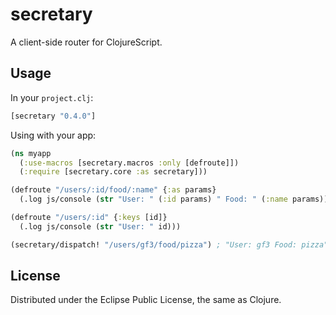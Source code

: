 # secretary

A client-side router for ClojureScript.

## Usage

In your `project.clj`:

```clojure
[secretary "0.4.0"]
```

Using with your app:

```clojure
(ns myapp
  (:use-macros [secretary.macros :only [defroute]])
  (:require [secretary.core :as secretary]))

(defroute "/users/:id/food/:name" {:as params}
  (.log js/console (str "User: " (:id params) " Food: " (:name params))))

(defroute "/users/:id" {:keys [id]}
  (.log js/console (str "User: " id)))

(secretary/dispatch! "/users/gf3/food/pizza") ; "User: gf3 Food: pizza"
```

## License

Distributed under the Eclipse Public License, the same as Clojure.

